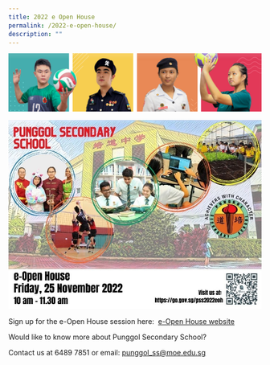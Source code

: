 ```yaml
---
title: 2022 e Open House
permalink: /2022-e-open-house/
description: ""
---
```

![](/images/Our%20School/subbanner.jpg)

![](/images/MOTD.jpg)

Sign up for the e-Open House session here:  [e-Open House website](https://go.gov.sg/pss2022eoh)

  

Would like to know more about Punggol Secondary School?

Contact us at 6489 7851 or email: [punggol_ss@moe.edu.sg](mailto:punggol_ss@moe.edu.sg)